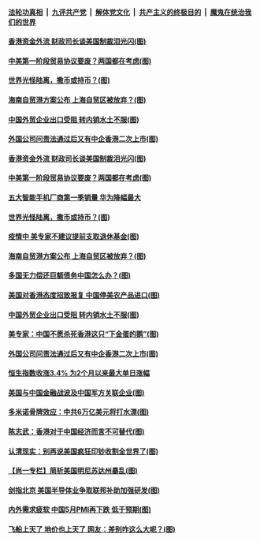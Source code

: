 

####  [法轮功真相](../../../../basic/blob/master/README.md?t=06030031) &nbsp;|&nbsp; [九评共产党](../../../../9ping.md/blob/master/README.md?t=06030031) &nbsp;|&nbsp; [解体党文化](../../../../jtdwh.md/blob/master/README.md?t=06030031)  &nbsp;|&nbsp; [共产主义的终极目的](../../../../gczydzjmd.md/blob/master/README.md?t=06030031) &nbsp;|&nbsp; [魔鬼在统治我们的世界](../../../../mgztzwmdsj.md/blob/master/README.md?t=06030031) 

#### [香港资金外流 财政司长谈美国制裁泪光闪(图)](../pages/p5/935288.md?t=06030031) 

#### [中美第一阶段贸易协议要废？两国都在考虑(图)](../pages/p5/935275.md?t=06030031) 

#### [世界光怪陆离，撒币或持币？(图)](../pages/p5/935232.md?t=06030031) 

#### [海南自贸港方案公布 上海自贸区被放弃？(图)](../pages/p5/935191.md?t=06030031) 

#### [中国外贸企业出口受阻 转内销水土不服(图)](../pages/p5/935204.md?t=06030031) 

#### [外国公司问责法通过后又有中企香港二次上市(图)](../pages/p5/935181.md?t=06030031) 

#### [香港资金外流 财政司长谈美国制裁泪光闪(图)](../pages/p5/935288.md?t=06030031) 

#### [中美第一阶段贸易协议要废？两国都在考虑(图)](../pages/p5/935275.md?t=06030031) 

#### [五大智能手机厂商第一季销量 华为降幅最大](../pages/p5/935274.md?t=06030031) 

#### [世界光怪陆离，撒币或持币？(图)](../pages/p5/935232.md?t=06030031) 

#### [疫情中 美专家不建议提前支取退休基金(图)](../pages/p5/935229.md?t=06030031) 

#### [海南自贸港方案公布 上海自贸区被放弃？(图)](../pages/p5/935191.md?t=06030031) 

#### [多国无力偿还巨额债务中国怎么办？(图)](../pages/p5/935224.md?t=06030031) 

#### [美国对香港态度招致报复 中国停美农产品进口(图)](../pages/p5/935206.md?t=06030031) 

#### [中国外贸企业出口受阻 转内销水土不服(图)](../pages/p5/935204.md?t=06030031) 

#### [美专家：中国不愿杀死香港这只“下金蛋的鹅”(图)](../pages/p5/935221.md?t=06030031) 

#### [外国公司问责法通过后又有中企香港二次上市(图)](../pages/p5/935181.md?t=06030031) 

#### [恒生指数收涨3.4% 为2个月以来最大单日涨幅](../pages/p5/935176.md?t=06030031) 

#### [美国与中国金融战波及中国军方关联企业(图)](../pages/p5/935172.md?t=06030031) 

#### [多米诺骨牌效应：中共6万亿美元将打水漂(图)](../pages/p5/935113.md?t=06030031) 

#### [陈志武：香港对于中国经济而言不可替代(图)](../pages/p5/935110.md?t=06030031) 

#### [认清现实：别再说美国疯狂印钞收割全世界了(图)](../pages/p5/935107.md?t=06030031) 

#### [【尚一专栏】简析美国明尼苏达州暴乱(图)](../pages/p5/935100.md?t=06030031) 

#### [剑指北京 美国半导体业争取联邦补助加强研发(图)](../pages/p5/935093.md?t=06030031) 

#### [内外需求疲软 中国5月PMI再下跌 低于预期(图)](../pages/p5/935088.md?t=06030031) 

#### [飞船上天了 地价也上天了 网友：差别咋这么大呢？(图)](../pages/p5/935075.md?t=06030031) 

